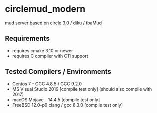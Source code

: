 # circlemud_modern #


mud server based on circle 3.0 / diku / tbaMud


## Requirements ##

- requires cmake 3.10 or newer
- requires C compiler with C11 support

## Tested Compilers / Environments ##

- Centos 7 - GCC 4.8.5 / GCC 9.2.0
- MS Visual Studio 2019 [compile test only] (should also compile with 2017)
- macOS Mojave - 14.4.5 [compile test only]
- FreeBSD 12.0-p9 clang / gcc 8.3.0 [compile test only]